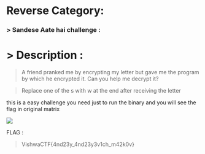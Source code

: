 # Reverse Category:

### > Sandese Aate hai challenge :

# > Description :

> A friend pranked me by encrypting my letter but gave me the program by which he encrypted it. Can you help me decrypt it?

> Replace one of the s with w at the end after receiving the letter 

this is a easy challenge you need just to run the binary and you will see the flag in original matrix

![](https://cdn.discordapp.com/attachments/1192496321337237504/1214268692339368048/Screen_Shot_2024-03-04_at_6.50.08_PM.png?ex=65f87ed8&is=65e609d8&hm=f7306ba015a73d314672d8dd3cb126925cbe8acacc81703f59d9e96054acf8ff&)

FLAG : 
> VishwaCTF{4nd23y_4nd23y3v1ch_m42k0v}
